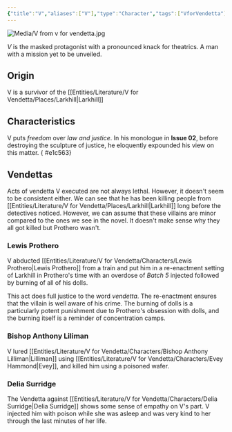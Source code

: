 ```yaml
---
{"title":"V","aliases":["V"],"type":"Character","tags":["VforVendetta"],"created":"2023-10-25T11:18:43+06:00","updated":"2023-10-28T23:14:22+06:00","dg-publish":true,"dg-note-icon":1,"permalink":"/entities/literature/v-for-vendetta/characters/v/","dgPassFrontmatter":true,"noteIcon":1}
---
```


![Media/V from v for vendetta.jpg](/img/user/Media/V%20from%20v%20for%20vendetta.jpg)

*V* is the masked protagonist with a pronounced knack for theatrics. A man with a mission yet to be unveiled.

## Origin
V is a survivor of the [[Entities/Literature/V for Vendetta/Places/Larkhill\|Larkhill]]

## Characteristics
V puts *freedom* over *law and justice*. In his monologue in **Issue 02**, before destroying the sculpture of justice, he eloquently expounded his view on this matter.
{ #e1c563}


## Vendettas
Acts of vendetta V executed are not always lethal. However, it doesn't seem to be consistent either. We can see that he has been killing people from [[Entities/Literature/V for Vendetta/Places/Larkhill\|Larkhill]] long before the detectives noticed. However, we can assume that these villains are minor compared to the ones we see in the novel. It doesn't make sense why they all got killed but Prothero wasn't.
### Lewis Prothero
V abducted [[Entities/Literature/V for Vendetta/Characters/Lewis Prothero\|Lewis Prothero]] from a train and put him in a re-enactment setting of Larkhill in Prothero's time with an overdose of *Batch 5* injected followed by burning of all of his dolls.

This act does full justice to the word *vendetta*. The re-enactment ensures that the villain is well aware of his crime. The burning of dolls is a particularly potent punishment due to Prothero's obsession with dolls, and the burning itself is a reminder of concentration camps.

### Bishop Anthony Liliman
V lured [[Entities/Literature/V for Vendetta/Characters/Bishop Anthony Lilliman\|Lilliman]] using [[Entities/Literature/V for Vendetta/Characters/Evey Hammond\|Evey]], and killed him using a poisoned wafer.

### Delia Surridge
The Vendetta against [[Entities/Literature/V for Vendetta/Characters/Delia Surridge\|Delia Surridge]] shows some sense of empathy on V's part. V injected him with poison while she was asleep and was very kind to her through the last minutes of her life.